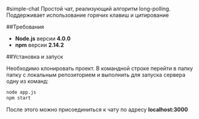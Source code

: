 #simple-chat
Простой чат, реализующий алгоритм long-polling. Поддерживает использование горячих клавиш и цитирование

##Требования

- **Node.js** версии **4.0.0**
- **npm** версии **2.14.2**

##Установка и запуск

Необходимо клонировать проект. В командной строке перейти в папку папку с локальным репозиторием и выполнить для запуска сервера одну из команд:
```sh
node app.js
npm start
```
После этого можно присоединиться к чату по адресу **localhost:3000**
